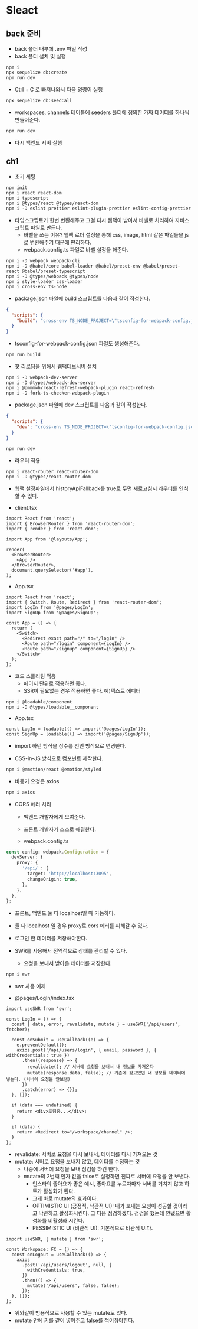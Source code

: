 # Sleact

## back 준비

- back 폴더 내부에 .env 파일 작성
- back 폴더 설치 및 실행

```command
npm i
npx sequelize db:create
npm run dev
```

- Ctrl + C 로 빠져나와서 다음 명령어 실행

```command
npx sequelize db:seed:all
```

- workspaces, channels 테이블에 seeders 폴더에 정의한 가짜 데이터를 하나씩 만들어준다.

```command
npm run dev
```

- 다시 백엔드 서버 실행

## ch1

- 초기 세팅

```command
npm init
npm i react react-dom
npm i typescript
npm i @types/react @types/react-dom
npm i -D eslint prettier eslint-plugin-prettier eslint-config-prettier
```

- 타입스크립트가 한번 변환해주고 그걸 다시 웹팩이 받아서 바벨로 처리하여 자바스크립트 파일로 만든다.
  - 바벨을 쓰는 이유? 웹팩 로더 설정을 통해 css, image, html 같은 파일들을 js로 변환해주기 때문에 편리하다.
  - webpack.config.ts 파일로 바벨 설정을 해준다.

```command
npm i -D webpack webpack-cli
npm i -D @babel/core babel-loader @babel/preset-env @babel/preset-react @babel/preset-typescript
npm i -D @types/webpack @types/node
npm i style-loader css-loader
npm i cross-env ts-node
```

- package.json 파일에 build 스크립트를 다음과 같이 작성한다.

```json
{
  "scripts": {
    "build": "cross-env TS_NODE_PROJECT=\"tsconfig-for-webpack-config.json\" webpack"
  }
}
```

- tsconfig-for-webpack-config.json 파일도 생성해준다.

```command
npm run build
```

- 핫 리로딩을 위해서 웹팩데브서버 설치

```command
npm i -D webpack-dev-server
npm i -D @types/webpack-dev-server
npm i @pmmmwh/react-refresh-webpack-plugin react-refresh
npm i -D fork-ts-checker-webpack-plugin
```

- package.json 파일에 dev 스크립트를 다음과 같이 작성한다.

```json
{
  "scripts": {
    "dev": "cross-env TS_NODE_PROJECT=\"tsconfig-for-webpack-config.json\" webpack serve --env development"
  }
}
```

```command
npm run dev
```

- 라우터 적용

```command
npm i react-router react-router-dom
npm i -D @types/react-router-dom
```

- 웹팩 설정파일에서 historyApiFallback를 true로 두면 새로고침시 라우터를 인식할 수 있다.

- client.tsx

```tsx
import React from 'react';
import { BrowserRouter } from 'react-router-dom';
import { render } from 'react-dom';

import App from '@layouts/App';

render(
  <BrowserRouter>
    <App />
  </BrowserRouter>,
  document.querySelector('#app'),
);
```

- App.tsx

```tsx
import React from 'react';
import { Switch, Route, Redirect } from 'react-router-dom';
import LogIn from '@pages/LogIn';
import SignUp from '@pages/SignUp';

const App = () => {
  return (
    <Switch>
      <Redirect exact path="/" to="/login" />
      <Route path="/login" component={LogIn} />
      <Route path="/signup" component={SignUp} />
    </Switch>
  );
};
```

- 코드 스플리팅 적용
  - 페이지 단위로 적용하면 좋다.
  - SSR이 필요없는 경우 적용하면 좋다. 예)텍스트 에디터

```command
npm i @loadable/component
npm i -D @types/loadable__component
```

- App.tsx

```tsx
const LogIn = loadable(() => import('@pages/LogIn'));
const SignUp = loadable(() => import('@pages/SignUp'));
```

- import 하던 방식을 상수를 선언 방식으로 변경한다.

- CSS-in-JS 방식으로 컴포넌트 제작한다.

```command
npm i @emotion/react @emotion/styled
```

- 비동기 요청은 axios

```command
npm i axios
```

- CORS 에러 처리

  - 백엔드 개발자에게 보여준다.
  - 프론트 개발자가 스스로 해결한다.

  - webpack.config.ts

```ts
const config: webpack.Configuration = {
  devServer: {
    proxy: {
      '/api/': {
        target: 'http://localhost:3095',
        changeOrigin: true,
      },
    },
  },
};
```

- 프론트, 백엔드 둘 다 localhost일 때 가능하다.
- 둘 다 localhost 일 경우 proxy로 cors 에러를 피해갈 수 있다.

- 로그인 한 데이터를 저장해야한다.
- SWR를 사용해서 전역적으로 상태를 관리할 수 있다.
  - 요청을 보내서 받아온 데이터를 저장한다.

```command
npm i swr
```

- swr 사용 예제

- @pages/LogIn/index.tsx

```tsx
import useSWR from 'swr';

const LogIn = () => {
  const { data, error, revalidate, mutate } = useSWR('/api/users', fetcher);

  const onSubmit = useCallback((e) => {
    e.preventDefault();
    axios.post('/api/users/login', { email, password }, { withCredentials: true })
      .then((response) => {
        revalidate(); // 서버에 요청을 보내서 내 정보를 가져온다
        mutate(response.data, false); // 기존에 갖고있던 내 정보를 데이터에 넣는다. (서버에 요청을 안보냄)
      })
      .catch(error) => {});
  }, []);

  if (data === undefined) {
    return <div>로딩중...</div>;
  }

  if (data) {
    return <Redirect to="/workspace/channel" />;
  }
};
```

- revalidate: 서버로 요청을 다시 보내서, 데이터를 다시 가져오는 것
- mutate: 서버로 요청을 보내지 않고, 데이터를 수정하는 것
  - 나중에 서버에 요청을 보내 점검을 하긴 한다.
  - mutate의 2번째 인자 값을 false로 설정하면 진짜로 서버에 요청을 안 보낸다.
    - 인스타의 좋아요가 좋은 예시, 좋아요를 누르자마자 서버를 거치지 않고 하트가 활성화가 된다.
    - 그게 바로 mutate의 효과이다.
    - OPTIMISTIC UI (긍정적, 낙관적 UI): 내가 보내는 요청이 성공할 것이라고 낙관하고 활성화시킨다. 그 다음 점검하겠다. 점검을 했는데 안됐으면 활성화를 비활성화 시킨다.
    - PESSIMISTIC UI (비관적 UI): 기본적으로 비관적 UI다.

```tsx
import useSWR, { mutate } from 'swr';

const Workspace: FC = () => {
  const onLogout = useCallback(() => {
    axios
      .post('/api/users/logout', null, {
        withCredentials: true,
      })
      .then(() => {
        mutate('/api/users', false, false);
      });
  }, []);
};
```

- 위와같이 범용적으로 사용할 수 있는 mutate도 있다.
- mutate 안에 키를 같이 넣어주고 false를 적어줘야한다.

